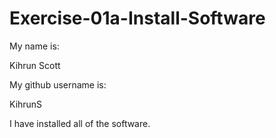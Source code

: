 # Exercise-01a-Install-Software
My name is:

Kihrun Scott

My github username is:

KihrunS

I have installed all of the software.
